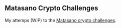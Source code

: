 ## Matasano Crypto Challenges

My attemps (WIP) to the [Matasano crypto challenges](http://cryptopals.com).
